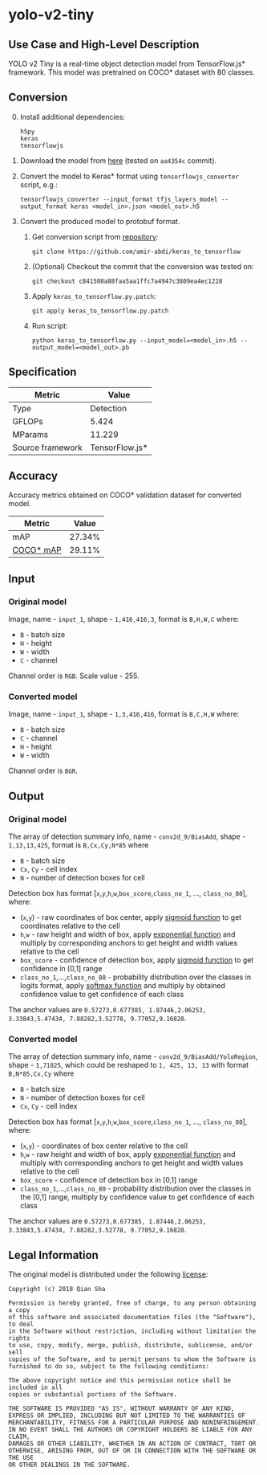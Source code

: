 # yolo-v2-tiny

## Use Case and High-Level Description

YOLO v2 Tiny is a real-time object detection model from TensorFlow.js\* framework. This model was pretrained on COCO\* dataset with 80 classes.

## Conversion

0. Install additional dependencies:
    ```
    h5py
    keras
    tensorflowjs
    ```
1. Download the model from [here](https://github.com/shaqian/tfjs-yolo-demo/tree/master/dist/model/v2tiny) (tested on `aa4354c` commit).
2. Convert the model to Keras\* format using `tensorflowjs_converter` script, e.g.:
    ```
    tensorflowjs_converter --input_format tfjs_layers_model --output_format keras <model_in>.json <model_out>.h5
    ```
3. Convert the produced model to protobuf format.

    1. Get conversion script from [repository](https://github.com/amir-abdi/keras_to_tensorflow):
        ```buildoutcfg
        git clone https://github.com/amir-abdi/keras_to_tensorflow
        ```
    1. (Optional) Checkout the commit that the conversion was tested on:
        ```
        git checkout c841508a88faa5aa1ffc7a4947c3809ea4ec1228
        ```
    1. Apply `keras_to_tensorflow.py.patch`:
        ```
        git apply keras_to_tensorflow.py.patch
        ```
    1. Run script:
        ```
        python keras_to_tensorflow.py --input_model=<model_in>.h5 --output_model=<model_out>.pb
        ```

## Specification

| Metric            | Value         |
|-------------------|---------------|
| Type              | Detection     |
| GFLOPs            | 5.424         |
| MParams           | 11.229        |
| Source framework  | TensorFlow.js\*  |

## Accuracy

Accuracy metrics obtained on COCO\* validation dataset for converted model.

| Metric | Value |
| ------ | ------|
| mAP    | 27.34% |
| [COCO\* mAP](http://cocodataset.org/#detection-eval) | 29.11%  |

## Input

### Original model

Image, name - `input_1`, shape - `1,416,416,3`, format is `B,H,W,C` where:

- `B` - batch size
- `H` - height
- `W` - width
- `C` - channel

Channel order is `RGB`.
Scale value - 255.

### Converted model

Image, name - `input_1`, shape - `1,3,416,416`, format is `B,C,H,W` where:

- `B` - batch size
- `C` - channel
- `H` - height
- `W` - width

Channel order is `BGR`.

## Output

### Original model

The array of detection summary info, name - `conv2d_9/BiasAdd`,  shape - `1,13,13,425`, format is `B,Cx,Cy,N*85` where
- `B` - batch size
- `Cx`, `Cy` - cell index
- `N` - number of detection boxes for cell

Detection box has format [`x`,`y`,`h`,`w`,`box_score`,`class_no_1`, ..., `class_no_80`], where:
- (`x`,`y`) - raw coordinates of box center, apply [sigmoid function](https://en.wikipedia.org/wiki/Sigmoid_function) to get coordinates relative to the cell
- `h`,`w` - raw height and width of box, apply [exponential function](https://en.wikipedia.org/wiki/Exponential_function) and multiply by corresponding anchors to get height and width values relative to the cell
- `box_score` - confidence of detection box, apply [sigmoid function](https://en.wikipedia.org/wiki/Sigmoid_function) to get confidence in [0,1] range
- `class_no_1`,...,`class_no_80` - probability distribution over the classes in logits format, apply [softmax function](https://en.wikipedia.org/wiki/Softmax_function) and multiply by obtained confidence value to get confidence of each class

The anchor values are `0.57273,0.677385, 1.87446,2.06253, 3.33843,5.47434, 7.88282,3.52778, 9.77052,9.16828`.

### Converted model

The array of detection summary info, name - `conv2d_9/BiasAdd/YoloRegion`,  shape - `1,71825`, which could be reshaped to `1, 425, 13, 13` with format `B,N*85,Cx,Cy` where
- `B` - batch size
- `N` - number of detection boxes for cell
- `Cx`, `Cy` - cell index

Detection box has format [`x`,`y`,`h`,`w`,`box_score`,`class_no_1`, ..., `class_no_80`], where:
- (`x`,`y`) - coordinates of box center relative to the cell
- `h`,`w` - raw height and width of box, apply [exponential function](https://en.wikipedia.org/wiki/Exponential_function) and multiply with corresponding anchors to get height and width values relative to the cell
- `box_score` - confidence of detection box in [0,1] range
- `class_no_1`,...,`class_no_80` - probability distribution over the classes in the [0,1] range, multiply by confidence value to get confidence of each class

The anchor values are `0.57273,0.677385, 1.87446,2.06253, 3.33843,5.47434, 7.88282,3.52778, 9.77052,9.16828`.

## Legal Information

The original model is distributed under the following
[license](https://raw.githubusercontent.com/shaqian/tfjs-yolo/master/LICENSE):

```
Copyright (c) 2018 Qian Sha

Permission is hereby granted, free of charge, to any person obtaining a copy
of this software and associated documentation files (the "Software"), to deal
in the Software without restriction, including without limitation the rights
to use, copy, modify, merge, publish, distribute, sublicense, and/or sell
copies of the Software, and to permit persons to whom the Software is
furnished to do so, subject to the following conditions:

The above copyright notice and this permission notice shall be included in all
copies or substantial portions of the Software.

THE SOFTWARE IS PROVIDED "AS IS", WITHOUT WARRANTY OF ANY KIND,
EXPRESS OR IMPLIED, INCLUDING BUT NOT LIMITED TO THE WARRANTIES OF
MERCHANTABILITY, FITNESS FOR A PARTICULAR PURPOSE AND NONINFRINGEMENT.
IN NO EVENT SHALL THE AUTHORS OR COPYRIGHT HOLDERS BE LIABLE FOR ANY CLAIM,
DAMAGES OR OTHER LIABILITY, WHETHER IN AN ACTION OF CONTRACT, TORT OR
OTHERWISE, ARISING FROM, OUT OF OR IN CONNECTION WITH THE SOFTWARE OR THE USE
OR OTHER DEALINGS IN THE SOFTWARE.
```
